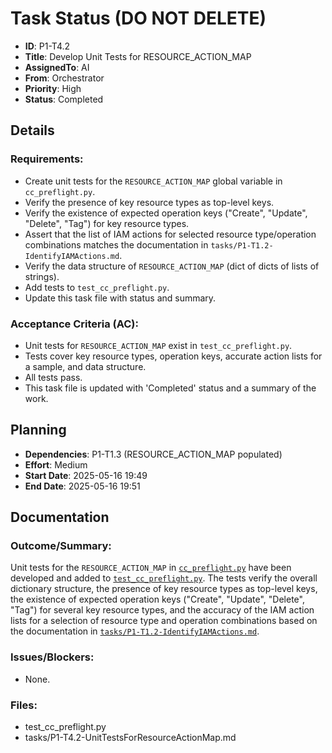 # Task Status (DO NOT DELETE)
- **ID**: P1-T4.2
- **Title**: Develop Unit Tests for RESOURCE_ACTION_MAP
- **AssignedTo**: AI
- **From**: Orchestrator
- **Priority**: High
- **Status**: Completed
## Details
### Requirements:
- Create unit tests for the `RESOURCE_ACTION_MAP` global variable in `cc_preflight.py`.
- Verify the presence of key resource types as top-level keys.
- Verify the existence of expected operation keys ("Create", "Update", "Delete", "Tag") for key resource types.
- Assert that the list of IAM actions for selected resource type/operation combinations matches the documentation in `tasks/P1-T1.2-IdentifyIAMActions.md`.
- Verify the data structure of `RESOURCE_ACTION_MAP` (dict of dicts of lists of strings).
- Add tests to `test_cc_preflight.py`.
- Update this task file with status and summary.

### Acceptance Criteria (AC):
- Unit tests for `RESOURCE_ACTION_MAP` exist in `test_cc_preflight.py`.
- Tests cover key resource types, operation keys, accurate action lists for a sample, and data structure.
- All tests pass.
- This task file is updated with 'Completed' status and a summary of the work.

## Planning
- **Dependencies**: P1-T1.3 (RESOURCE_ACTION_MAP populated)
- **Effort**: Medium
- **Start Date**: 2025-05-16 19:49
- **End Date**: 2025-05-16 19:51

## Documentation
### Outcome/Summary:
Unit tests for the `RESOURCE_ACTION_MAP` in [`cc_preflight.py`](cc_preflight.py) have been developed and added to [`test_cc_preflight.py`](test_cc_preflight.py). The tests verify the overall dictionary structure, the presence of key resource types as top-level keys, the existence of expected operation keys ("Create", "Update", "Delete", "Tag") for several key resource types, and the accuracy of the IAM action lists for a selection of resource type and operation combinations based on the documentation in [`tasks/P1-T1.2-IdentifyIAMActions.md`](tasks/P1-T1.2-IdentifyIAMActions.md).

### Issues/Blockers:
- None.

### Files:
- test_cc_preflight.py
- tasks/P1-T4.2-UnitTestsForResourceActionMap.md